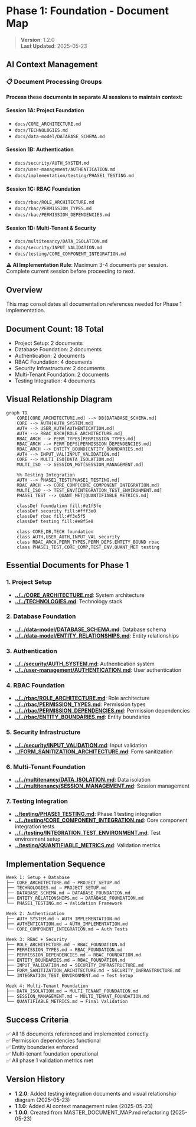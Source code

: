 
# Phase 1: Foundation - Document Map

> **Version**: 1.2.0  
> **Last Updated**: 2025-05-23

## AI Context Management

### 📋 Document Processing Groups
**Process these documents in separate AI sessions to maintain context:**

#### Session 1A: Project Foundation
- `docs/CORE_ARCHITECTURE.md`
- `docs/TECHNOLOGIES.md`
- `docs/data-model/DATABASE_SCHEMA.md`

#### Session 1B: Authentication
- `docs/security/AUTH_SYSTEM.md`
- `docs/user-management/AUTHENTICATION.md`
- `docs/implementation/testing/PHASE1_TESTING.md`

#### Session 1C: RBAC Foundation
- `docs/rbac/ROLE_ARCHITECTURE.md`
- `docs/rbac/PERMISSION_TYPES.md`
- `docs/rbac/PERMISSION_DEPENDENCIES.md`

#### Session 1D: Multi-Tenant & Security
- `docs/multitenancy/DATA_ISOLATION.md`
- `docs/security/INPUT_VALIDATION.md`
- `docs/testing/CORE_COMPONENT_INTEGRATION.md`

**⚠️ AI Implementation Rule**: Maximum 3-4 documents per session. Complete current session before proceeding to next.

## Overview

This map consolidates all documentation references needed for Phase 1 implementation.

## Document Count: 18 Total
- Project Setup: 2 documents
- Database Foundation: 2 documents  
- Authentication: 2 documents
- RBAC Foundation: 4 documents
- Security Infrastructure: 2 documents
- Multi-Tenant Foundation: 2 documents
- Testing Integration: 4 documents

## Visual Relationship Diagram

```mermaid
graph TD
    CORE[CORE_ARCHITECTURE.md] --> DB[DATABASE_SCHEMA.md]
    CORE --> AUTH[AUTH_SYSTEM.md]
    AUTH --> USER_AUTH[AUTHENTICATION.md]
    AUTH --> RBAC_ARCH[ROLE_ARCHITECTURE.md]
    RBAC_ARCH --> PERM_TYPES[PERMISSION_TYPES.md]
    RBAC_ARCH --> PERM_DEPS[PERMISSION_DEPENDENCIES.md]
    RBAC_ARCH --> ENTITY_BOUND[ENTITY_BOUNDARIES.md]
    AUTH --> INPUT_VAL[INPUT_VALIDATION.md]
    CORE --> MULTI_ISO[DATA_ISOLATION.md]
    MULTI_ISO --> SESSION_MGT[SESSION_MANAGEMENT.md]
    
    %% Testing Integration
    AUTH --> PHASE1_TEST[PHASE1_TESTING.md]
    RBAC_ARCH --> CORE_COMP[CORE_COMPONENT_INTEGRATION.md]
    MULTI_ISO --> TEST_ENV[INTEGRATION_TEST_ENVIRONMENT.md]
    PHASE1_TEST --> QUANT_MET[QUANTIFIABLE_METRICS.md]
    
    classDef foundation fill:#e1f5fe
    classDef security fill:#fff3e0
    classDef rbac fill:#f3e5f5
    classDef testing fill:#e8f5e8
    
    class CORE,DB,TECH foundation
    class AUTH,USER_AUTH,INPUT_VAL security
    class RBAC_ARCH,PERM_TYPES,PERM_DEPS,ENTITY_BOUND rbac
    class PHASE1_TEST,CORE_COMP,TEST_ENV,QUANT_MET testing
```

## Essential Documents for Phase 1

### 1. Project Setup
- **[../../CORE_ARCHITECTURE.md](../../CORE_ARCHITECTURE.md)**: System architecture
- **[../../TECHNOLOGIES.md](../../TECHNOLOGIES.md)**: Technology stack

### 2. Database Foundation  
- **[../../data-model/DATABASE_SCHEMA.md](../../data-model/DATABASE_SCHEMA.md)**: Database schema
- **[../../data-model/ENTITY_RELATIONSHIPS.md](../../data-model/ENTITY_RELATIONSHIPS.md)**: Entity relationships

### 3. Authentication
- **[../../security/AUTH_SYSTEM.md](../../security/AUTH_SYSTEM.md)**: Authentication system
- **[../../user-management/AUTHENTICATION.md](../../user-management/AUTHENTICATION.md)**: User authentication

### 4. RBAC Foundation
- **[../../rbac/ROLE_ARCHITECTURE.md](../../rbac/ROLE_ARCHITECTURE.md)**: Role architecture
- **[../../rbac/PERMISSION_TYPES.md](../../rbac/PERMISSION_TYPES.md)**: Permission types
- **[../../rbac/PERMISSION_DEPENDENCIES.md](../../rbac/PERMISSION_DEPENDENCIES.md)**: Permission dependencies
- **[../../rbac/ENTITY_BOUNDARIES.md](../../rbac/ENTITY_BOUNDARIES.md)**: Entity boundaries

### 5. Security Infrastructure
- **[../../security/INPUT_VALIDATION.md](../../security/INPUT_VALIDATION.md)**: Input validation
- **[../FORM_SANITIZATION_ARCHITECTURE.md](../FORM_SANITIZATION_ARCHITECTURE.md)**: Form sanitization

### 6. Multi-Tenant Foundation
- **[../../multitenancy/DATA_ISOLATION.md](../../multitenancy/DATA_ISOLATION.md)**: Data isolation
- **[../../multitenancy/SESSION_MANAGEMENT.md](../../multitenancy/SESSION_MANAGEMENT.md)**: Session management

### 7. Testing Integration
- **[../testing/PHASE1_TESTING.md](../testing/PHASE1_TESTING.md)**: Phase 1 testing integration
- **[../../testing/CORE_COMPONENT_INTEGRATION.md](../../testing/CORE_COMPONENT_INTEGRATION.md)**: Core component integration tests
- **[../../testing/INTEGRATION_TEST_ENVIRONMENT.md](../../testing/INTEGRATION_TEST_ENVIRONMENT.md)**: Test environment setup
- **[../testing/QUANTIFIABLE_METRICS.md](../testing/QUANTIFIABLE_METRICS.md)**: Validation metrics

## Implementation Sequence

```
Week 1: Setup + Database
├── CORE_ARCHITECTURE.md → PROJECT_SETUP.md
├── TECHNOLOGIES.md → PROJECT_SETUP.md  
├── DATABASE_SCHEMA.md → DATABASE_FOUNDATION.md
├── ENTITY_RELATIONSHIPS.md → DATABASE_FOUNDATION.md
└── PHASE1_TESTING.md → Validation Framework

Week 2: Authentication
├── AUTH_SYSTEM.md → AUTH_IMPLEMENTATION.md
├── AUTHENTICATION.md → AUTH_IMPLEMENTATION.md
└── CORE_COMPONENT_INTEGRATION.md → Auth Tests

Week 3: RBAC + Security
├── ROLE_ARCHITECTURE.md → RBAC_FOUNDATION.md
├── PERMISSION_TYPES.md → RBAC_FOUNDATION.md
├── PERMISSION_DEPENDENCIES.md → RBAC_FOUNDATION.md
├── ENTITY_BOUNDARIES.md → RBAC_FOUNDATION.md
├── INPUT_VALIDATION.md → SECURITY_INFRASTRUCTURE.md
├── FORM_SANITIZATION_ARCHITECTURE.md → SECURITY_INFRASTRUCTURE.md
└── INTEGRATION_TEST_ENVIRONMENT.md → Test Setup

Week 4: Multi-Tenant Foundation
├── DATA_ISOLATION.md → MULTI_TENANT_FOUNDATION.md
├── SESSION_MANAGEMENT.md → MULTI_TENANT_FOUNDATION.md
└── QUANTIFIABLE_METRICS.md → Final Validation
```

## Success Criteria
✅ All 18 documents referenced and implemented correctly  
✅ Permission dependencies functional  
✅ Entity boundaries enforced  
✅ Multi-tenant foundation operational  
✅ All phase 1 validation metrics met  

## Version History
- **1.2.0**: Added testing integration documents and visual relationship diagram (2025-05-23)
- **1.1.0**: Added AI context management rules (2025-05-23)
- **1.0.0**: Created from MASTER_DOCUMENT_MAP.md refactoring (2025-05-23)
